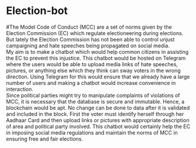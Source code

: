 # Election-bot
#The Model Code of Conduct (MCC)
 are a set of norms given by the Election Commission (EC) which regulate electioneering during elections. But lately the Election Commission has not been able to control unjust campaigning and hate speeches being propagated on social media.
<br />My aim is to make a chatbot which would help common citizens in assisting the EC to prevent this injustice. This chatbot would be hosted on Telegram where the users would be able to upload media links of hate speeches, pictures, or anything else which they think can sway voters in the wrong direction. Using Telegram for this would ensure that we already have a large number of users and making a chatbot would increase convenience in interaction.
<br />Since political parties might try to manipulate complaints of violations of MCC, it is necessary that the database is secure and immutable. Hence, a blockchain would be apt. No change can be done to data after it is validated and included in the block.
First the voter must identify herself through her Aadhaar Card and then upload links or pictures with appropriate description of area and political party involved. This chatbot would certainly help the EC in imposing social media regulations and maintain the norms of MCC in ensuring free and fair elections.
